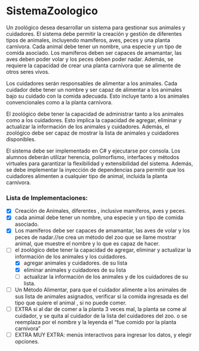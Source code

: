 # SistemaZoologico
Un zoológico desea desarrollar un sistema para gestionar sus animales y cuidadores. El sistema debe permitir la creación y gestión de diferentes tipos de animales, incluyendo mamíferos, aves, peces y una planta carnívora. Cada animal debe tener un nombre, una especie y un tipo de comida asociado. Los mamíferos deben ser capaces de amamantar, las aves deben poder volar y los peces deben poder nadar. Además, se requiere la capacidad de crear una planta carnívora que se alimente de otros seres vivos.

Los cuidadores serán responsables de alimentar a los animales. Cada cuidador debe tener un nombre y ser capaz de alimentar a los animales bajo su cuidado con la comida adecuada. Esto incluye tanto a los animales convencionales como a la planta carnívora.

El zoológico debe tener la capacidad de administrar tanto a los animales como a los cuidadores. Esto implica la capacidad de agregar, eliminar y actualizar la información de los animales y cuidadores. Además, el zoológico debe ser capaz de mostrar la lista de animales y cuidadores disponibles.

El sistema debe ser implementado en C# y ejecutarse por consola. Los alumnos deberán utilizar herencia, polimorfismo, interfaces y métodos virtuales para garantizar la flexibilidad y extensibilidad del sistema. Además, se debe implementar la inyección de dependencias para permitir que los cuidadores alimenten a cualquier tipo de animal, incluida la planta carnívora.

### Lista de Implementaciones:

- [x]  Creación de Animales, diferentes , inclusive mamíferos, aves y peces.
- [x]  cada animal debe tener un nombre, una especie y un tipo de comida asociado.
- [x]  Los mamíferos debe ser capaces de amamantar, las aves de volar y los peces de nadar.//se crea un método del zoo que se llame mostrar animal, que muestre el nombre y lo que es capaz de hacer.
- [ ]  el zoológico debe tener la capacidad de agregar, eliminar y actualizar  la información de los animales y los cuidadores.
    - [x]  agregar animales y cuidadores. de su lista
    - [x]  eliminar animales y cuidadores de su lista
    - [ ]  actualizar la información de los animales y de los cuidadores de su lista.
- [ ]  Un Método Alimentar, para que el cuidador alimente a los animales de sus lista de animales asignados, verificar si la comida ingresada es del tipo que quiere el animal , si no puede comer.
- [ ]  EXTRA si al dar de comer a la planta 3 veces mal, la planta se come al cuidador, y se quita al cuidador de la lista del cuidadores del zoo. o se reemplaza  por el nombre y la leyenda el “fue comido por la planta carnívora”
- [ ]  EXTRA MUY EXTRA: menús interactivos para ingresar los datos, y elegir opciones.
